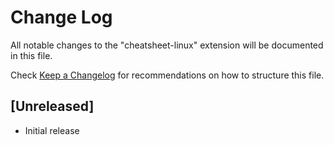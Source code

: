 # Change Log

All notable changes to the "cheatsheet-linux" extension will be documented in this file.

Check [Keep a Changelog](http://keepachangelog.com/) for recommendations on how to structure this file.

## [Unreleased]

- Initial release